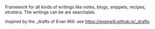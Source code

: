 Framework for all kinds of writings like notes, blogs, snippets, recipes, etcetera.
The writings can be are searchable.

Inspired by the \_drafts of Evan Will: see https://evanwill.github.io/_drafts.
